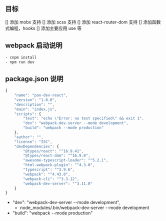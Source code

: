 ## 目标

[] 添加 mobx 支持
[] 添加 scss 支持
[] 添加 react-router-dom 支持
[] 添加函数式编程，hooks
[] 添加主要应用 use 等

## webpack 启动说明

```bash
- cnpm install
- npm run dev
```

## package.json 说明

```js
{
    "name": "pan-dev-react",
    "version": "1.0.0",
    "description": "",
    "main": "index.js",
    "scripts": {
        "test": "echo \"Error: no test specified\" && exit 1",
        "dev": "webpack-dev-server --mode development",
        "build": "webpack --mode production"
    },
    "author": "",
    "license": "ISC",
    "devDependencies": {
        "@types/react": "^16.9.41",
        "@types/react-dom": "^16.9.8",
        "awesome-typescript-loader": "^5.2.1",
        "html-webpack-plugin": "^4.3.0",
        "typescript": "^3.9.6",
        "webpack": "^4.43.0",
        "webpack-cli": "^3.3.12",
        "webpack-dev-server": "^3.11.0"
    }
}
```

-   "dev": "webpack-dev-server --mode development",
    -   node_modules/.bin/webpack-dev-server --mode development
-   "build": "webpack --mode production"
